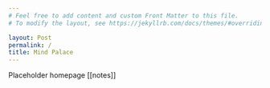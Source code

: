 ```yaml
---
# Feel free to add content and custom Front Matter to this file.
# To modify the layout, see https://jekyllrb.com/docs/themes/#overriding-theme-defaults

layout: Post
permalink: /
title: Mind Palace
---
```


Placeholder homepage [[notes]]